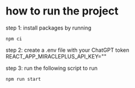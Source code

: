 # how to run the project

step 1: install packages by running

```
npm ci
```

step 2: create a .env file with your ChatGPT token
REACT_APP_MIRACLEPLUS_API_KEY="<your token>"

step 3: run the following script to run

```
npm run start
```
